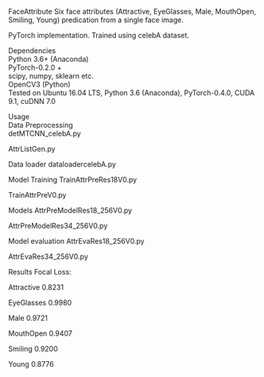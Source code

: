 FaceAttribute
Six face attributes (Attractive, EyeGlasses, Male, MouthOpen, Smiling, Young) predication from a single face image.

PyTorch implementation. Trained using celebA dataset.

Dependencies  
Python 3.6+ (Anaconda)  
PyTorch-0.2.0 +  
scipy, numpy, sklearn etc.  
OpenCV3 (Python)  
Tested on Ubuntu 16.04 LTS, Python 3.6 (Anaconda), PyTorch-0.4.0, CUDA 9.1, cuDNN 7.0
  
Usage  
Data Preprocessing  
detMTCNN_celebA.py  

AttrListGen.py  

Data loader
dataloadercelebA.py

Model Training
TrainAttrPreRes18V0.py

TrainAttrPreV0.py

Models
AttrPreModelRes18_256V0.py

AttrPreModelRes34_256V0.py

Model evaluation
AttrEvaRes18_256V0.py

AttrEvaRes34_256V0.py

Results
Focal Loss:

Attractive 0.8231

EyeGlasses 0.9980

Male 0.9721

MouthOpen 0.9407

Smiling 0.9200

Young 0.8776
